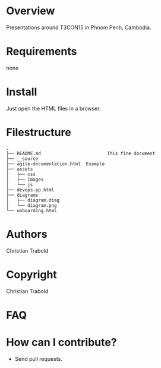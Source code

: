 # Overview

Presentations around T3CON15 in Phnom Penh, Cambodia.

# Requirements

none

# Install

Just open the HTML files in a browser.

# Filestructure

    .
    ├── README.md                         This fine document
    ├── __source
    ├── agile-documentation.html  Example
    ├── assets
    │   ├── css
    │   ├── images
    │   └── js
    ├── devops-pp.html
    ├── diagrams
    │   ├── diagram.diag
    │   └── diagram.png
    └── onboarding.html


# Authors

Christian Trabold

# Copyright

Christian Trabold

# FAQ

# How can I contribute?

- Send pull requests.
